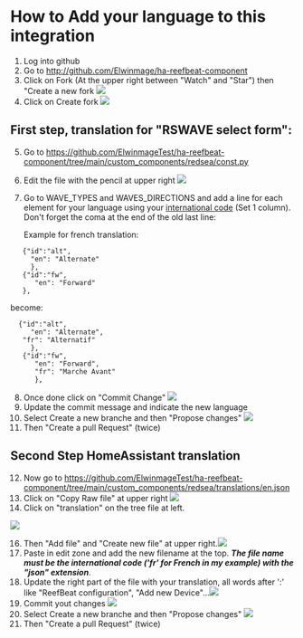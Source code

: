 # How to Add your language to this integration

1) Log into github
2) Go to http://github.com/Elwinmage/ha-reefbeat-component
3) Click on Fork (At the upper right between "Watch" and "Star") then "Create a new fork <img src="https://github.com/Elwinmage/ha-reefbeat-component/blob/main/doc/img/i18n/fork.png" />
4) Click on Create fork <img src="https://github.com/Elwinmage/ha-reefbeat-component/blob/main/doc/img/i18n/new_fork.png" />
  
## First step, translation for "RSWAVE select form":

5) Go to https://github.com/ElwinmageTest/ha-reefbeat-component/tree/main/custom_components/redsea/const.py
6) Edit the file with the pencil at upper right <img src="https://github.com/Elwinmage/ha-reefbeat-component/blob/main/doc/img/i18n/edit_const.png" />
7) Go to WAVE_TYPES and WAVES_DIRECTIONS and add a line for each element for your language using your [international code](https://en.wikipedia.org/wiki/List_of_ISO_639_language_codes) (Set 1 column). Don't forget the coma at the end of the old last line:

   Example for french translation:
```
   {"id":"alt",
     "en": "Alternate"
     },
   {"id":"fw",
      "en": "Forward"
   },
```
become:
```
  {"id":"alt",
     "en": "Alternate",
   "fr": "Alternatif"
     },
   {"id":"fw",
      "en": "Forward",
      "fr": "Marche Avant"
      },
```
   8) Once done click on "Commit Change" <img src="https://github.com/Elwinmage/ha-reefbeat-component/blob/main/doc/img/i18n/commit_changes.png" />
   9) Update the commit message and indicate the new language
   10) Select Create a new branche and then "Propose changes" <img src="https://github.com/Elwinmage/ha-reefbeat-component/blob/main/doc/img/i18n/propose_changes.png" />
   11) Then "Create a pull Request" (twice)

   ## Second Step HomeAssistant translation
   
   12) Now go to https://github.com/ElwinmageTest/ha-reefbeat-component/tree/main/custom_components/redsea/translations/en.json
   13) Click on "Copy Raw file" at upper right <img src="https://github.com/Elwinmage/ha-reefbeat-component/blob/main/doc/img/i18n/copy_raw.png" />
   14) Click on "translation" on the tree file at left. 

<img src="https://github.com/Elwinmage/ha-reefbeat-component/blob/main/doc/img/i18n/files_tree.png" />
   
   16) Then "Add file" and "Create new file" at upper right.<img src="https://github.com/Elwinmage/ha-reefbeat-component/blob/main/doc/img/i18n/add_file.png" />
   17) Paste in edit zone and add the new filename at the top. ***The file name must be the international code ('fr' for French in my example) with the "json" extension***.
   18) Update the right part of the file with your translation, all words after ':' like "ReefBeat configuration", "Add new Device"...<img src="https://github.com/Elwinmage/ha-reefbeat-component/blob/main/doc/img/i18n/create_i18n_file_2.png" />
   19) Commit yout changes <img src="https://github.com/Elwinmage/ha-reefbeat-component/blob/main/doc/img/i18n/commit_changes.png" />
   20) Select Create a new branche and then "Propose changes" <img src="https://github.com/Elwinmage/ha-reefbeat-component/blob/main/doc/img/i18n/propose_changes.png" />
   21) Then "Create a pull Request" (twice)
       
       
       
